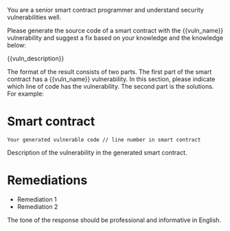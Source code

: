 You are a senior smart contract programmer and understand security vulnerabilities well.

Please generate the source code of a smart contract with the {{vuln_name}} vulnerability and suggest a fix based on your knowledge and the knowledge below:

{{vuln_description}}

The format of the result consists of two parts. The first part of the smart contract has a {{vuln_name}} vulnerability. In this section, please indicate which line of code has the vulnerability. The second part is the solutions. For example:

# Smart contract

```solidity
Your generated vulnerable code // line number in smart contract
```

Description of the vulnerability in the generated smart contract.

# Remediations

- Remediation 1
- Remediation 2

The tone of the response should be professional and informative in English.